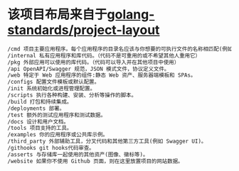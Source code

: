 # 该项目布局来自于[golang-standards/project-layout](https://github.com/golang-standards/project-layout)

```markdown
/cmd 项目主要应用程序。每个应用程序的目录名应该与你想要的可执行文件的名称相匹配(例如，/cmd/myapp)。
/internal 私有应用程序和库代码。（代码不是可重用的或不希望其他人重用它）
/pkg 外部应用可以使用的库代码。（代码可以导入并在其他项目中使用）
/api OpenAPI/Swagger 规范，JSON 模式文件，协议定义文件。
/web 特定于 Web 应用程序的组件:静态 Web 资产、服务器端模板和 SPAs。
/configs 配置文件模板或默认配置。
/init 系统初始化或进程管理配置。
/scripts 执行各种构建、安装、分析等操作的脚本。
/build 打包和持续集成。
/deployments 部署。
/test 额外的测试应用程序和测试数据。
/docs 设计和用户文档。
/tools 项目支持的工具。
/examples 你的应用程序或公共库示例。
/third_party 外部辅助工具，分叉代码和其他第三方工具(例如 Swagger UI)。
/githooks git hooks代码审查。
/asserts 与存储库一起使用的其他资产(图像、徽标等)。
/website 如果你不使用 Github 页面，则在这里放置项目的网站数据。
```
